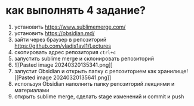 # как выполнять 4 задание?
1. установить https://www.sublimemerge.com/
2. установить https://obsidian.md/
3. зайти через браузер в репозиторий https://github.com/vladis1avl1/Lectures
4. скопировать адрес репозитория `ctrl+c`
5. запустить sublime merge и склонировать репозиторий
6. ![[Pasted image 20240320135341.png]]
7. запустит Obsidian и открыть папку с репозиторием как хранилище![[Pasted image 20240320135641.png]]
8. используя Obsidian наполнить папку репозиторий лекциями и материалами
9. открыть sublime merge, сделать stage  изменений и commit и push
